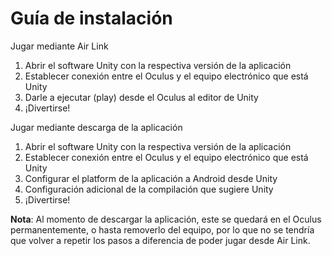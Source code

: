 # Guía de instalación

Jugar mediante Air Link
1. Abrir el software Unity con la respectiva versión de la aplicación
2. Establecer conexión entre el Oculus y el equipo electrónico que está Unity
3. Darle a ejecutar (play) desde el Oculus al editor de Unity
4. ¡Divertirse!

Jugar mediante descarga de la aplicación
1. Abrir el software Unity con la respectiva versión de la aplicación
2. Establecer conexión entre el Oculus y el equipo electrónico que está Unity
3. Configurar el platform de la aplicación a Android desde Unity
4. Configuración adicional de la compilación que sugiere Unity
5. ¡Divertirse!

**Nota**: Al momento de descargar la aplicación, este se quedará en el Oculus permanentemente, o hasta removerlo del equipo, por lo que no se tendría que volver a repetir los pasos a diferencia de poder jugar desde Air Link.
